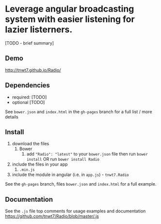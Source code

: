 # Leverage angular broadcasting system with easier listening for lazier listerners.

[TODO - brief summary]

## Demo
http://tnwt7.github.io/Radio/

## Dependencies
- required:
	[TODO]
- optional
	[TODO]

See `bower.json` and `index.html` in the `gh-pages` branch for a full list / more details

## Install
1. download the files
	1. Bower
		1. add `"Radio": "latest"` to your `bower.json` file then run `bower install` OR run `bower install Radio`
2. include the files in your app
	1. `.min.js`
3. include the module in angular (i.e. in `app.js`) - `tnwt7.Radio`

See the `gh-pages` branch, files `bower.json` and `index.html` for a full example.


## Documentation
See the `.js` file top comments for usage examples and documentation
https://github.com/tnwt7/Radio/blob/master/.js